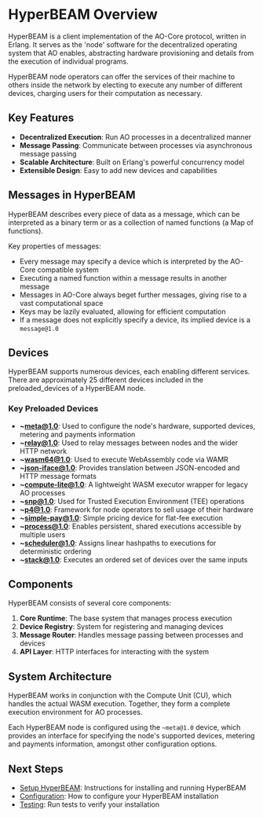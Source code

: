 # HyperBEAM Overview

HyperBEAM is a client implementation of the AO-Core protocol, written in Erlang. It serves as the 'node' software for the decentralized operating system that AO enables, abstracting hardware provisioning and details from the execution of individual programs.

HyperBEAM node operators can offer the services of their machine to others inside the network by electing to execute any number of different devices, charging users for their computation as necessary.

## Key Features

- **Decentralized Execution**: Run AO processes in a decentralized manner
- **Message Passing**: Communicate between processes via asynchronous message passing
- **Scalable Architecture**: Built on Erlang's powerful concurrency model
- **Extensible Design**: Easy to add new devices and capabilities

## Messages in HyperBEAM

HyperBEAM describes every piece of data as a message, which can be interpreted as a binary term or as a collection of named functions (a Map of functions).

Key properties of messages:
- Every message may specify a device which is interpreted by the AO-Core compatible system
- Executing a named function within a message results in another message
- Messages in AO-Core always beget further messages, giving rise to a vast computational space
- Keys may be lazily evaluated, allowing for efficient computation
- If a message does not explicitly specify a device, its implied device is a `message@1.0`

## Devices

HyperBEAM supports numerous devices, each enabling different services. There are approximately 25 different devices included in the preloaded_devices of a HyperBEAM node.

### Key Preloaded Devices

- **~meta@1.0**: Used to configure the node's hardware, supported devices, metering and payments information
- **~relay@1.0**: Used to relay messages between nodes and the wider HTTP network
- **~wasm64@1.0**: Used to execute WebAssembly code via WAMR
- **~json-iface@1.0**: Provides translation between JSON-encoded and HTTP message formats
- **~compute-lite@1.0**: A lightweight WASM executor wrapper for legacy AO processes
- **~snp@1.0**: Used for Trusted Execution Environment (TEE) operations
- **~p4@1.0**: Framework for node operators to sell usage of their hardware
- **~simple-pay@1.0**: Simple pricing device for flat-fee execution
- **~process@1.0**: Enables persistent, shared executions accessible by multiple users
- **~scheduler@1.0**: Assigns linear hashpaths to executions for deterministic ordering
- **~stack@1.0**: Executes an ordered set of devices over the same inputs

## Components

HyperBEAM consists of several core components:

1. **Core Runtime**: The base system that manages process execution
2. **Device Registry**: System for registering and managing devices
3. **Message Router**: Handles message passing between processes and devices
4. **API Layer**: HTTP interfaces for interacting with the system

## System Architecture

HyperBEAM works in conjunction with the Compute Unit (CU), which handles the actual WASM execution. Together, they form a complete execution environment for AO processes.

Each HyperBEAM node is configured using the `~meta@1.0` device, which provides an interface for specifying the node's supported devices, metering and payments information, amongst other configuration options.

## Next Steps

- [Setup HyperBEAM](setup.md): Instructions for installing and running HyperBEAM
- [Configuration](configuration.md): How to configure your HyperBEAM installation
- [Testing](testing.md): Run tests to verify your installation 